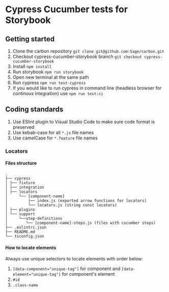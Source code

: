 # Cypress Cucumber tests for Storybook

## Getting started
1. Clone the carbon repository `git clone git@github.com:Sage/carbon.git`
2. Checkout cypress-cucumber-storybook branch `git checkout cypress-cucumber-storybook`
3. Install `npm install`
4. Run storybook `npm run storybook`
5. Open new terminal at the same path
6. Run cypress `npm run test-cypress`
7. If you would like to run cypress in command line (headless browser for continous integration) use `npm run test:ci`

## Coding standards
1. Use ESlint plugin to Visual Studio Code to make sure code format is preserved
2. Use kebab-case for all `*.js` file names
3. Use camelCase for `*.feature` file names

### Locators
#### Files structure
```
.
├── cypress
│ ├── fixture
│ ├── integration
│ ├── locators
│     └── [component-name]
│         ├── index.js (exported arrow functions for locators)
│         └── locators.js (string const locators)
│ ├── plugins
│ └── support
│     └──step-definitions
│        └── [component-name]-steps.js (files with cucumber steps)
├── .eslintrc.json
├── README.md
└── tsconfig.json
```

#### How to locate elements
Always use unique selectors to locate elements with order below:
1. `[data-component="unique-tag"]` for component and `[data-element="unique-tag"]` for component's element
2. `#id`
3. `.class-name`
